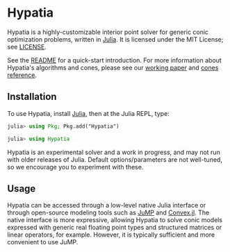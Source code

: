 # Hypatia

Hypatia is a highly-customizable interior point solver for generic conic optimization problems, written in [Julia](https://julialang.org/).
It is licensed under the MIT License; see [LICENSE](https://github.com/chriscoey/Hypatia.jl/blob/master/LICENSE.md).

See the [README](https://github.com/chriscoey/Hypatia.jl/blob/master/README.md) for a quick-start introduction.
For more information about Hypatia's algorithms and cones, please see our [working paper](https://arxiv.org/abs/2005.01136) and [cones reference](https://github.com/chriscoey/Hypatia.jl/wiki/files/coneref.pdf).

## Installation

To use Hypatia, install [Julia](https://julialang.org/downloads/), then at the Julia REPL, type:
```julia
julia> using Pkg; Pkg.add("Hypatia")

julia> using Hypatia
```
Hypatia is an experimental solver and a work in progress, and may not run with older releases of Julia.
Default options/parameters are not well-tuned, so we encourage you to experiment with these.

## Usage

Hypatia can be accessed through a low-level native Julia interface or through open-source modeling tools such as [JuMP](https://github.com/jump-dev/JuMP.jl) and [Convex.jl](https://github.com/jump-dev/Convex.jl).
The native interface is more expressive, allowing Hypatia to solve conic models expressed with generic real floating point types and structured matrices or linear operators, for example.
However, it is typically sufficient and more convenient to use JuMP.
